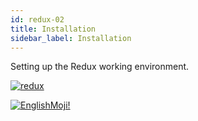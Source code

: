 ```yaml
---
id: redux-02
title: Installation
sidebar_label: Installation
---
```


Setting up the Redux working environment.

[![redux](/img/redux/02.gif)](https://youtu.be/xTjsEphn7Pg)

[![EnglishMoji!](/img/logo/NeuroCoder.png)](https://vk.com/neurocoder)
